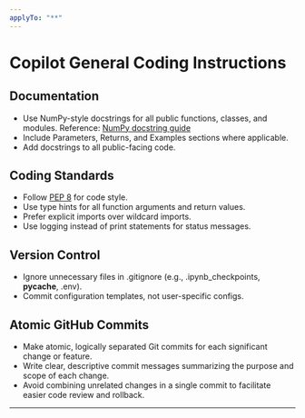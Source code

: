 ```yaml
---
applyTo: "**"
---
```

# Copilot General Coding Instructions

## Documentation
- Use NumPy-style docstrings for all public functions, classes, and modules. Reference: [NumPy docstring guide](https://numpydoc.readthedocs.io/en/latest/format.html)
- Include Parameters, Returns, and Examples sections where applicable.
- Add docstrings to all public-facing code.

## Coding Standards
- Follow [PEP 8](https://peps.python.org/pep-0008/) for code style.
- Use type hints for all function arguments and return values.
- Prefer explicit imports over wildcard imports.
- Use logging instead of print statements for status messages.

## Version Control
- Ignore unnecessary files in .gitignore (e.g., .ipynb_checkpoints, __pycache__, .env).
- Commit configuration templates, not user-specific configs.

## Atomic GitHub Commits
- Make atomic, logically separated Git commits for each significant change or feature.
- Write clear, descriptive commit messages summarizing the purpose and scope of each change.
- Avoid combining unrelated changes in a single commit to facilitate easier code review and rollback.
---
